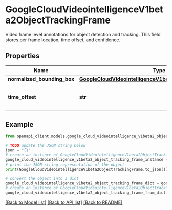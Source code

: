 # GoogleCloudVideointelligenceV1beta2ObjectTrackingFrame

Video frame level annotations for object detection and tracking. This field stores per frame location, time offset, and confidence.

## Properties

Name | Type | Description | Notes
------------ | ------------- | ------------- | -------------
**normalized_bounding_box** | [**GoogleCloudVideointelligenceV1beta2NormalizedBoundingBox**](GoogleCloudVideointelligenceV1beta2NormalizedBoundingBox.md) |  | [optional] 
**time_offset** | **str** | The timestamp of the frame in microseconds. | [optional] 

## Example

```python
from openapi_client.models.google_cloud_videointelligence_v1beta2_object_tracking_frame import GoogleCloudVideointelligenceV1beta2ObjectTrackingFrame

# TODO update the JSON string below
json = "{}"
# create an instance of GoogleCloudVideointelligenceV1beta2ObjectTrackingFrame from a JSON string
google_cloud_videointelligence_v1beta2_object_tracking_frame_instance = GoogleCloudVideointelligenceV1beta2ObjectTrackingFrame.from_json(json)
# print the JSON string representation of the object
print(GoogleCloudVideointelligenceV1beta2ObjectTrackingFrame.to_json())

# convert the object into a dict
google_cloud_videointelligence_v1beta2_object_tracking_frame_dict = google_cloud_videointelligence_v1beta2_object_tracking_frame_instance.to_dict()
# create an instance of GoogleCloudVideointelligenceV1beta2ObjectTrackingFrame from a dict
google_cloud_videointelligence_v1beta2_object_tracking_frame_from_dict = GoogleCloudVideointelligenceV1beta2ObjectTrackingFrame.from_dict(google_cloud_videointelligence_v1beta2_object_tracking_frame_dict)
```
[[Back to Model list]](../README.md#documentation-for-models) [[Back to API list]](../README.md#documentation-for-api-endpoints) [[Back to README]](../README.md)


